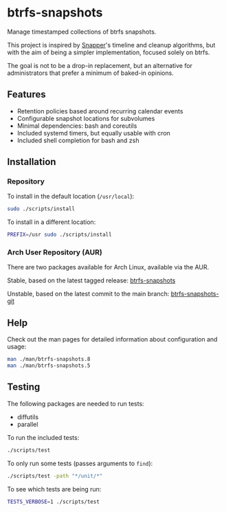 # btrfs-snapshots

Manage timestamped collections of btrfs snapshots.

This project is inspired by [Snapper][snapper]'s timeline and cleanup
algorithms, but with the aim of being a simpler implementation,
focused solely on btrfs.

The goal is not to be a drop-in replacement, but an alternative for
administrators that prefer a minimum of baked-in opinions.

## Features

- Retention policies based around recurring calendar events
- Configurable snapshot locations for subvolumes
- Minimal dependencies: bash and coreutils
- Included systemd timers, but equally usable with cron
- Included shell completion for bash and zsh

## Installation

### Repository

To install in the default location (`/usr/local`):

```sh
sudo ./scripts/install
```

To install in a different location:

```sh
PREFIX=/usr sudo ./scripts/install
```

### Arch User Repository (AUR)

There are two packages available for Arch Linux, available via the
AUR.

Stable, based on the latest tagged release:
[btrfs-snapshots][aur]

Unstable, based on the latest commit to the main branch:
[btrfs-snapshots-git][aur-git]

## Help

Check out the man pages for detailed information about configuration and usage:

```sh
man ./man/btrfs-snapshots.8
man ./man/btrfs-snapshots.5
```

## Testing

The following packages are needed to run tests:

- diffutils
- parallel

To run the included tests:

```sh
./scripts/test
```

To only run some tests (passes arguments to `find`):

```sh
./scripts/test -path "*/unit/*"
```

To see which tests are being run:

```sh
TESTS_VERBOSE=1 ./scripts/test
```

[snapper]: http://snapper.io/
[aur]: https://aur.archlinux.org/packages/btrfs-snapshots/
[aur-git]: https://aur.archlinux.org/packages/btrfs-snapshots-git/
